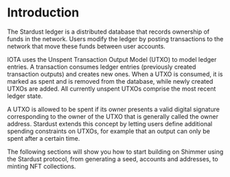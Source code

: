 # Introduction

The Stardust ledger is a distributed database that records ownership of funds in the network. Users modify the ledger by
posting transactions to the network that move these funds between user accounts.

IOTA uses the Unspent Transaction Output Model (UTXO) to model ledger entries. A transaction consumes ledger entries
(previously created transaction outputs) and creates new ones. When a UTXO is consumed, it is marked as spent and is
removed from the database, while newly created UTXOs are added. All currently unspent UTXOs comprise the most recent
ledger state.

A UTXO is allowed to be spent if its owner presents a valid digital signature corresponding to the owner of the UTXO
that is generally called the owner address. Stardust extends this concept by letting users define additional
spending constraints on UTXOs, for example that an output can only be spent after a certain time.

The following sections will show you how to start building on Shimmer using the Stardust protocol, from generating a
seed, accounts and addresses, to minting NFT collections.
